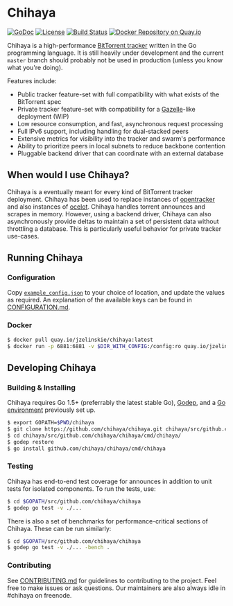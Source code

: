# Chihaya

[![GoDoc](https://godoc.org/github.com/chihaya/chihaya?status.svg)](https://godoc.org/github.com/chihaya/chihaya)
[![License](https://img.shields.io/badge/license-BSD-blue.svg)](https://en.wikipedia.org/wiki/BSD_licenses#2-clause_license_.28.22Simplified_BSD_License.22_or_.22FreeBSD_License.22.29)
[![Build Status](https://api.travis-ci.org/chihaya/chihaya.svg?branch=master)](https://travis-ci.org/chihaya/chihaya)
[![Docker Repository on Quay.io](https://quay.io/repository/jzelinskie/chihaya/status "Docker Repository on Quay.io")](https://quay.io/repository/jzelinskie/chihaya)

Chihaya is a high-performance [BitTorrent tracker] written in the Go
programming language. It is still heavily under development and the current
`master` branch should probably not be used in production
(unless you know what you're doing).

Features include:

- Public tracker feature-set with full compatibility with what exists of the BitTorrent spec
- Private tracker feature-set with compatibility for a [Gazelle]-like deployment (WIP)
- Low resource consumption, and fast, asynchronous request processing
- Full IPv6 support, including handling for dual-stacked peers
- Extensive metrics for visibility into the tracker and swarm's performance
- Ability to prioritize peers in local subnets to reduce backbone contention
- Pluggable backend driver that can coordinate with an external database

[BitTorrent tracker]: http://en.wikipedia.org/wiki/BitTorrent_tracker
[gazelle]: https://github.com/whatcd/gazelle

## When would I use Chihaya?

Chihaya is a eventually meant for every kind of BitTorrent tracker deployment.
Chihaya has been used to replace instances of [opentracker] and also instances of [ocelot].
Chihaya handles torrent announces and scrapes in memory.
However, using a backend driver, Chihaya can also asynchronously provide deltas to maintain a set of persistent data without throttling a database.
This is particularly useful behavior for private tracker use-cases.

[opentracker]: http://erdgeist.org/arts/software/opentracker
[ocelot]: https://github.com/WhatCD/Ocelot

## Running Chihaya

### Configuration

Copy [`example_config.json`] to your choice of location, and update the values as required.
An explanation of the available keys can be found in [CONFIGURATION.md].

[`example_config.json`]: https://github.com/chihaya/chihaya/blob/master/example_config.json
[CONFIGURATION.md]: https://github.com/chihaya/chihaya/blob/master/CONFIGURATION.md

### Docker

```sh
$ docker pull quay.io/jzelinskie/chihaya:latest
$ docker run -p 6881:6881 -v $DIR_WITH_CONFIG:/config:ro quay.io/jzelinskie/chihaya:latest
```

## Developing Chihaya

### Building & Installing

Chihaya requires Go 1.5+ (preferrably the latest stable Go), [Godep], and a [Go environment] previously set up.

[Godep]: https://github.com/tools/godep
[Go environment]: https://golang.org/doc/code.html

```sh
$ export GOPATH=$PWD/chihaya
$ git clone https://github.com/chihaya/chihaya.git chihaya/src/github.com/chihaya/chihaya
$ cd chihaya/src/github.com/chihaya/chihaya/cmd/chihaya/
$ godep restore
$ go install github.com/chihaya/chihaya/cmd/chihaya
```

### Testing

Chihaya has end-to-end test coverage for announces in addition to unit tests for isolated components.
To run the tests, use:

```sh
$ cd $GOPATH/src/github.com/chihaya/chihaya
$ godep go test -v ./...
```

There is also a set of benchmarks for performance-critical sections of Chihaya.
These can be run similarly:

```sh
$ cd $GOPATH/src/github.com/chihaya/chihaya
$ godep go test -v ./... -bench .
```

### Contributing

See [CONTRIBUTING.md] for guidelines to contributing to the project.
Feel free to make issues or ask questions.
Our maintainers are also always idle in #chihaya on freenode.

[CONTRIBUTING.md]: https://github.com/chihaya/chihaya/blob/master/CONTRIBUTING.md
